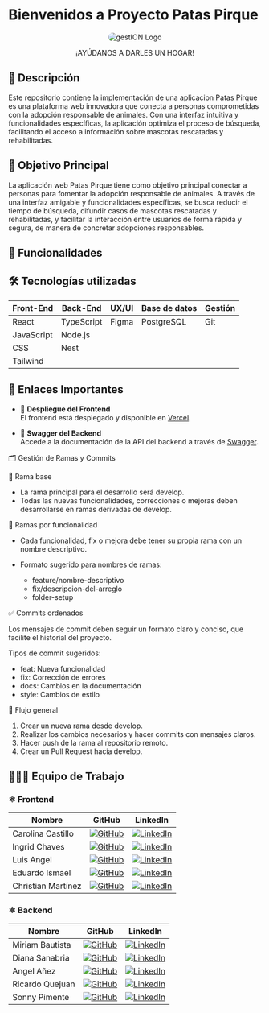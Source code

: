 # Bienvenidos a Proyecto Patas Pirque
  <p align="center">
    <img src="https://i.imgur.com/mtQDDC9.png" alt="gestION Logo"  style="border-radius: 10px;">
    <p align="center">¡AYÚDANOS A DARLES UN HOGAR!</p>
  </p>

## 📄 Descripción

Este repositorio contiene la implementación de una aplicacion Patas Pirque es una plataforma web innovadora que conecta a personas comprometidas con la adopción responsable de animales. Con una interfaz intuitiva y funcionalidades específicas, la aplicación optimiza el proceso de búsqueda, facilitando el acceso a información sobre mascotas rescatadas y rehabilitadas.


## 🎯 Objetivo Principal

La aplicación web Patas Pirque tiene como objetivo principal conectar a personas
para fomentar la adopción responsable de animales. A través de una interfaz
amigable y funcionalidades específicas, se busca reducir el tiempo de búsqueda,
difundir casos de mascotas rescatadas y rehabilitadas, y facilitar la interacción
entre usuarios de forma rápida y segura, de manera de concretar adopciones
responsables.

## 🌟 Funcionalidades



## 🛠️ Tecnologías utilizadas

| **Front-End**       | **Back-End**       | **UX/UI**       | **Base de datos** | **Gestión** |
|---------------------|--------------------|-----------------|-------------------|-------------|
| React               | TypeScript         | Figma           | PostgreSQL        | Git         |
| JavaScript          | Node.js            |                 |                   |             |
| CSS                 | Nest               |                 |                   |             |
| Tailwind            |                    |                 |                   |             |

## 🔗 Enlaces Importantes

- 🚀 **Despliegue del Frontend**  
  El frontend está desplegado y disponible en [Vercel](https://patas-pirque.vercel.app/).

- 📄 **Swagger del Backend**  
  Accede a la documentación de la API del backend a través de [Swagger](https://patas-pirque.onrender.com/docs).

🗂️ Gestión de Ramas y Commits

🔀 Rama base

  - La rama principal para el desarrollo será develop.
  - Todas las nuevas funcionalidades, correcciones o mejoras deben desarrollarse en ramas derivadas de develop.

🌿 Ramas por funcionalidad

  - Cada funcionalidad, fix o mejora debe tener su propia rama con un nombre descriptivo.
  - Formato sugerido para nombres de ramas:

    - feature/nombre-descriptivo
    - fix/descripcion-del-arreglo
    - folder-setup

✅ Commits ordenados

  Los mensajes de commit deben seguir un formato claro y conciso, que facilite el historial del proyecto.

  Tipos de commit sugeridos:

  - feat: Nueva funcionalidad
  - fix: Corrección de errores
  - docs: Cambios en la documentación
  - style: Cambios de estilo

🔄 Flujo general

  1. Crear un nueva rama desde develop.
  2. Realizar los cambios necesarios y hacer commits con mensajes claros.
  3. Hacer push de la rama al repositorio remoto.
  4. Crear un Pull Request hacia develop.

## 🧑‍🤝‍🧑 Equipo de Trabajo

### ⚛️ Frontend

| Nombre            | GitHub                                                                                  | LinkedIn                                                                                      |
|-------------------|-----------------------------------------------------------------------------------------|----------------------------------------------------------------------------------------------|
| Carolina Castillo | [![GitHub](https://img.shields.io/badge/GitHub-181717?logo=github&logoColor=white)](https://github.com/Carolina2024)   | [![LinkedIn](https://img.shields.io/badge/LinkedIn-0A66C2?logo=linkedin&logoColor=white)]()   |
| Ingrid Chaves     | [![GitHub](https://img.shields.io/badge/GitHub-181717?logo=github&logoColor=white)](https://github.com/paochaves )   | [![LinkedIn](https://img.shields.io/badge/LinkedIn-0A66C2?logo=linkedin&logoColor=white)]()   |
| Luis Angel        | [![GitHub](https://img.shields.io/badge/GitHub-181717?logo=github&logoColor=white)](https://github.com/LuiangDev)   | [![LinkedIn](https://img.shields.io/badge/LinkedIn-0A66C2?logo=linkedin&logoColor=white)]()   |
| Eduardo Ismael    | [![GitHub](https://img.shields.io/badge/GitHub-181717?logo=github&logoColor=white)](https://github.com/Ismael-dev-v2)   | [![LinkedIn](https://img.shields.io/badge/LinkedIn-0A66C2?logo=linkedin&logoColor=white)]()   |
| Christian Martínez| [![GitHub](https://img.shields.io/badge/GitHub-181717?logo=github&logoColor=white)](https://github.com/Xhan88 )   | [![LinkedIn](https://img.shields.io/badge/LinkedIn-0A66C2?logo=linkedin&logoColor=white)]()   |

### ⚛️ Backend

| Nombre            | GitHub                                                                                  | LinkedIn                                                                                      |
|-------------------|-----------------------------------------------------------------------------------------|----------------------------------------------------------------------------------------------|
| Miriam Bautista   | [![GitHub](https://img.shields.io/badge/GitHub-181717?logo=github&logoColor=white)](https://github.com/anibau )   | [![LinkedIn](https://img.shields.io/badge/LinkedIn-0A66C2?logo=linkedin&logoColor=white)]()   |
| Diana Sanabria    | [![GitHub](https://img.shields.io/badge/GitHub-181717?logo=github&logoColor=white)](https://github.com/diana180102)   | [![LinkedIn](https://img.shields.io/badge/LinkedIn-0A66C2?logo=linkedin&logoColor=white)]()   |
| Angel Añez        | [![GitHub](https://img.shields.io/badge/GitHub-181717?logo=github&logoColor=white)](https://github.com/AngelAnez)   | [![LinkedIn](https://img.shields.io/badge/LinkedIn-0A66C2?logo=linkedin&logoColor=white)]()   |
| Ricardo Quejuan   | [![GitHub](https://img.shields.io/badge/GitHub-181717?logo=github&logoColor=white)](https://github.com/quejuan52)   | [![LinkedIn](https://img.shields.io/badge/LinkedIn-0A66C2?logo=linkedin&logoColor=white)]()   |
| Sonny Pimente     | [![GitHub](https://img.shields.io/badge/GitHub-181717?logo=github&logoColor=white)](https://github.com/spimentel1201)   | [![LinkedIn](https://img.shields.io/badge/LinkedIn-0A66C2?logo=linkedin&logoColor=white)]()   |


